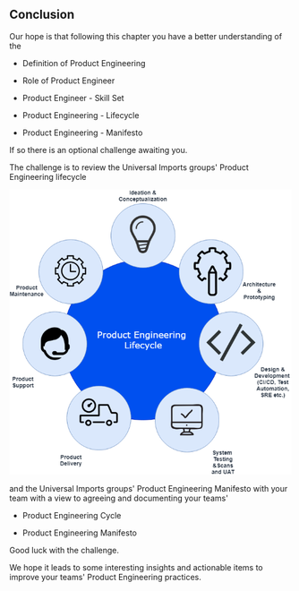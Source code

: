 ## Conclusion

Our hope is that following this chapter you have a better understanding of the

- Definition of Product Engineering

- Role of Product Engineer

- Product Engineer - Skill Set

- Product Engineering - Lifecycle

- Product Engineering - Manifesto

If so there is an optional challenge awaiting you.

The challenge is to review the Universal Imports groups' Product Engineering lifecycle

![Product Engineering Cycle](assets/productengineering-lifecycle.png)

and the Universal Imports groups' Product Engineering Manifesto with your team with a view to agreeing and documenting your teams'

- Product Engineering Cycle

- Product Engineering Manifesto

Good luck with the challenge.

We hope it leads to some interesting insights and actionable items to improve your teams' Product Engineering practices.
